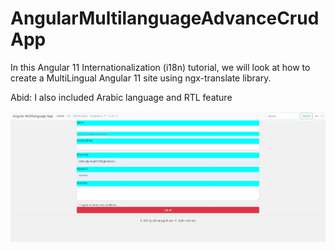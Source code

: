 # AngularMultilanguageAdvanceCrudApp
In this Angular 11 Internationalization (i18n) tutorial, we will look at how to create a MultiLingual Angular 11 site using ngx-translate library.

Abid: I also included Arabic language and RTL feature

![Screenshot](arabicscreen.png)
